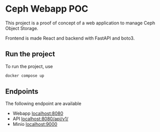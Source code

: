 # Ceph Webapp POC

This project is a proof of concept of a web application to manage Ceph Object
Storage.

Frontend is made React and backend with FastAPI and boto3.

## Run the project

To run the project, use

```bash
docker compose up
```

## Endpoints

The following endpoint are available

- Webapp [localhost:8080](localhost:8080)
- API [localhost:8080/api/v1/](localhost:8080/api/v1/)
- Minio [localhost:9000](localhost:9000)
